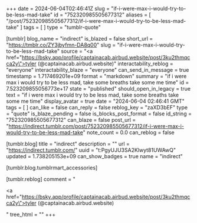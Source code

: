 +++
date = 2024-06-04T02:46:41Z
slug = "if-i-were-max-i-would-try-to-be-less-mad-take"
id = "752320985505677312"
aliases = [ "/post/752320985505677312/if-i-were-max-i-would-try-to-be-less-mad-take" ]
tags = [ ]
type = "tumblr-quote"

[tumblr]
blog_name = "indirect"
is_blazed = false
short_url = "https://tmblr.co/ZY3jbyfmn-DA8q00"
slug = "if-i-were-max-i-would-try-to-be-less-mad-take"
source = "<a href=\"https://bsky.app/profile/captainacab.airbud.website/post/3ku2thmqcca2y\">tyler  (@captainacab.airbud.website)</a>"
interactability_reblog = "everyone"
interactability_blaze = "everyone"
can_send_in_message = true
timestamp = 1.717469201e+09
format = "markdown"
summary = "if i were max i would try to be less mad, take some breaths take some me time"
id = 7.523209855056773e+17
state = "published"
should_open_in_legacy = true
text = "if i were max i would try to be less mad, take some breaths take some me time"
display_avatar = true
date = "2024-06-04 02:46:41 GMT"
tags = [ ]
can_like = false
can_reply = false
reblog_key = "zaXD3bEF"
type = "quote"
is_blaze_pending = false
is_blocks_post_format = false
id_string = "752320985505677312"
can_blaze = false
post_url = "https://indirect.tumblr.com/post/752320985505677312/if-i-were-max-i-would-try-to-be-less-mad-take"
note_count = 0.0
can_reblog = false

[tumblr.blog]
title = "indirect"
description = ""
url = "https://indirect.tumblr.com/"
uuid = "t:PgyUJU3SA2Klwyt81UWAwQ"
updated = 1.738205153e+09
can_show_badges = true
name = "indirect"

[tumblr.blog.tumblrmart_accessories]

[tumblr.reblog]
comment = "<p><a href=\"https://bsky.app/profile/captainacab.airbud.website/post/3ku2thmqcca2y\">tyler  (@captainacab.airbud.website)</a></p>"
tree_html = ""
+++
